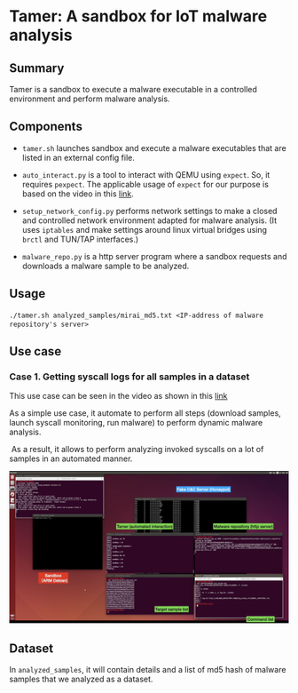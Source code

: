 # Tamer: A sandbox for IoT malware analysis

## Summary

Tamer is a sandbox to execute a malware executable in a controlled environment and perform malware analysis.

## Components

- ```tamer.sh``` launches sandbox and execute a malware executables that are listed in an external config file.

- ```auto_interact.py``` is a tool to interact with QEMU using ```expect```. So, it requires ```pexpect```. The applicable usage of ```expect``` for our purpose is based on the video in this [link](https://youtu.be/kdWX0ZWo_8o).

- ```setup_network_config.py``` performs network settings to make a closed and controlled network environment adapted for malware analysis. (It uses ```iptables``` and make settings around linux virtual bridges using ```brctl``` and TUN/TAP interfaces.)

- ```malware_repo.py``` is a http server program where a sandbox requests and downloads a malware sample to be analyzed.



## Usage

```
./tamer.sh analyzed_samples/mirai_md5.txt <IP-address of malware repository's server>
```

## Use case 

### Case 1. Getting syscall logs for all samples in a dataset

This use case can be seen in the video as shown in this [link](https://youtu.be/OfKhdMzeMpA)


As a simple use case, it automate to perform all steps (download samples, launch syscall monitoring, run malware) to perform dynamic malware analysis.

 As a result, it allows to perform analyzing invoked syscalls on a lot of samples in an automated manner.

![Perform dynamic analysis on Mirai](./docs/images/screen_01.png)



## Dataset

In ```analyzed_samples```, it will contain details and a list of md5 hash of malware samples that we analyzed as a dataset.
